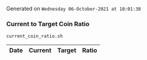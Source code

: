 Generated on `Wednesday 06-October-2021 at 10:01:38`

### Current to Target Coin Ratio
`current_coin_ratio.sh`

Date|Current|Target|Ratio
---|---|---|---

